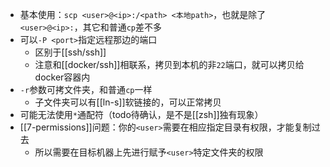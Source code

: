 - 基本使用：`scp <user>@<ip>:/<path> <本地path>`，也就是除了`<user>@<ip>:`，其它和普通`cp`差不多
- 可以`-P <port>`指定远程那边的端口
  - 区别于[[ssh/ssh]]
  - 注意和[[docker/ssh]]相联系，拷贝到本机的非`22`端口，就可以拷贝给docker容器内
- `-r`参数可拷文件夹，和普通`cp`一样
  - 子文件夹可以有[[ln-s]]软链接的，可以正常拷贝
- 可能无法使用`*`通配符（todo待确认，是不是[[zsh]]独有现象）
- [[7-permissions]]问题：你的`<user>`需要在相应指定目录有权限，才能复制过去
  - 所以需要在目标机器上先进行赋予`<user>`特定文件夹的权限